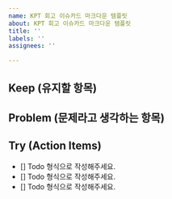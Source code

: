 ```yaml
---
name: KPT 회고 이슈카드 마크다운 템플릿
about: KPT 회고 이슈카드 마크다운 템플릿
title: ''
labels: ''
assignees: ''

---
```


## Keep (유지할 항목)
 
## Problem (문제라고 생각하는 항목)
 
## Try (Action Items)
* []  Todo 형식으로 작성해주세요.
* []  Todo 형식으로 작성해주세요.
* []  Todo 형식으로 작성해주세요.
